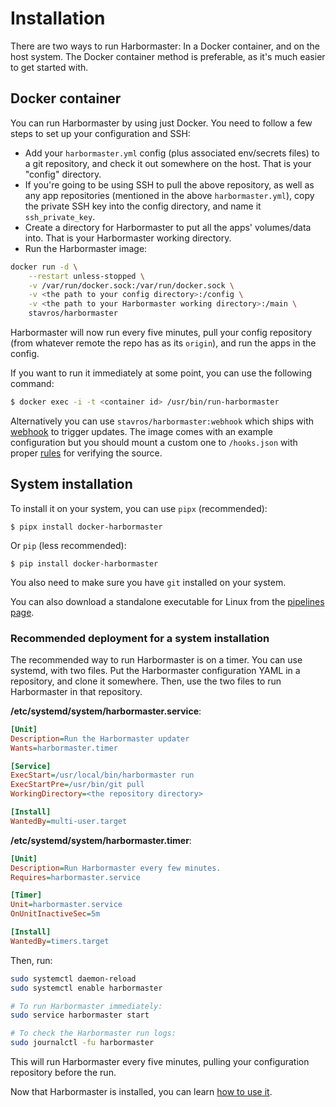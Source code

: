 Installation
============

There are two ways to run Harbormaster: In a Docker container, and on the host system.
The Docker container method is preferable, as it's much easier to get started with.


Docker container
----------------

You can run Harbormaster by using just Docker. You need to follow a few steps to set up
your configuration and SSH:

* Add your `harbormaster.yml` config (plus associated env/secrets files) to a git
  repository, and check it out somewhere on the host. That is your "config" directory.
* If you're going to be using SSH to pull the above repository, as well as any
  app repositories (mentioned in the above `harbormaster.yml`), copy the private SSH key
  into the config directory, and name it `ssh_private_key`.
* Create a directory for Harbormaster to put all the apps' volumes/data into. That is
  your Harbormaster working directory.
* Run the Harbormaster image:
```bash
docker run -d \
    --restart unless-stopped \
    -v /var/run/docker.sock:/var/run/docker.sock \
    -v <the path to your config directory>:/config \
    -v <the path to your Harbormaster working directory>:/main \
    stavros/harbormaster
```

Harbormaster will now run every five minutes, pull your config repository (from whatever
remote the repo has as its `origin`), and run the apps in the config.

If you want to run it immediately at some point, you can use the following command:

```bash
$ docker exec -i -t <container id> /usr/bin/run-harbormaster
```

Alternatively you can use `stavros/harbormaster:webhook` which ships with
[webhook](https://github.com/adnanh/webhook) to trigger updates. The image comes with
an example configuration but you should mount a custom one to `/hooks.json` with proper
[rules](https://github.com/adnanh/webhook/blob/master/docs/Hook-Rules.md) for verifying
the source.


System installation
-------------------

To install it on your system, you can use `pipx` (recommended):

```
$ pipx install docker-harbormaster
```

Or `pip` (less recommended):

```
$ pip install docker-harbormaster
```

You also need to make sure you have `git` installed on your system.

You can also download a standalone executable for Linux from the [pipelines
page](https://gitlab.com/stavros/harbormaster/-/pipelines).


### Recommended deployment for a system installation

The recommended way to run Harbormaster is on a timer. You can use systemd, with two
files. Put the Harbormaster configuration YAML in a repository, and clone it somewhere.
Then, use the two files to run Harbormaster in that repository.

**/etc/systemd/system/harbormaster.service**:

```ini
[Unit]
Description=Run the Harbormaster updater
Wants=harbormaster.timer

[Service]
ExecStart=/usr/local/bin/harbormaster run
ExecStartPre=/usr/bin/git pull
WorkingDirectory=<the repository directory>

[Install]
WantedBy=multi-user.target
```

**/etc/systemd/system/harbormaster.timer**:

```ini
[Unit]
Description=Run Harbormaster every few minutes.
Requires=harbormaster.service

[Timer]
Unit=harbormaster.service
OnUnitInactiveSec=5m

[Install]
WantedBy=timers.target
```

Then, run:

```bash
sudo systemctl daemon-reload
sudo systemctl enable harbormaster

# To run Harbormaster immediately:
sudo service harbormaster start

# To check the Harbormaster run logs:
sudo journalctl -fu harbormaster
```

This will run Harbormaster every five minutes, pulling your configuration repository
before the run.


Now that Harbormaster is installed, you can learn [how to use it](configuration).
